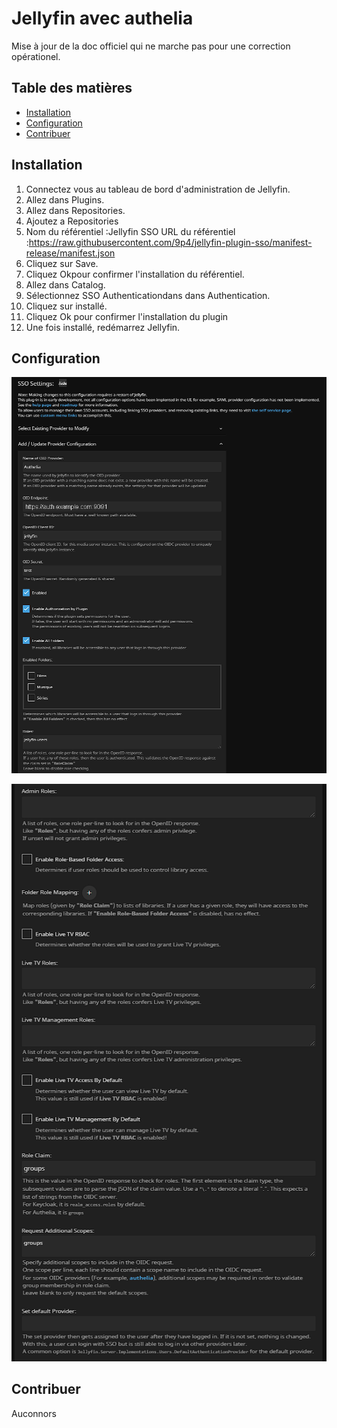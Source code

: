 # Jellyfin avec authelia
Mise à jour de la doc officiel qui ne marche pas pour une correction opérationel.

## Table des matières

- [Installation](#installation)
- [Configuration](#configuration)
- [Contribuer](#contribuer)

## Installation

1. Connectez vous au tableau de bord d'administration de Jellyfin.
2. Allez dans Plugins.
3. Allez dans Repositories.
4. Ajoutez a Repositories
5. Nom du référentiel :Jellyfin SSO URL du référentiel :https://raw.githubusercontent.com/9p4/jellyfin-plugin-sso/manifest-release/manifest.json
6. Cliquez sur Save.
7. Cliquez Okpour confirmer l'installation du référentiel.
8. Allez dans Catalog.
9. Sélectionnez SSO Authenticationdans dans Authentication.
10. Cliquez sur installé.
11. Cliquez Ok pour confirmer l'installation du plugin
12. Une fois installé, redémarrez Jellyfin.


## Configuration
![Capture d'écran 1](jellyfinpart1.png)

![Capture d'écran 1](jellyfinpart2.png)

## Contribuer

Auconnors



